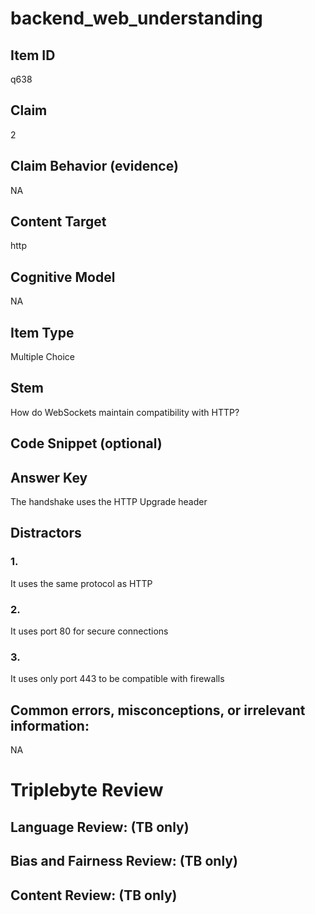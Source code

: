 # backend_web_understanding

## Item ID
q638

## Claim
2

## Claim Behavior (evidence)
NA

## Content Target
http

## Cognitive Model
NA

## Item Type
Multiple Choice

## Stem
How do WebSockets maintain compatibility with HTTP?

## Code Snippet (optional)


## Answer Key
The handshake uses the HTTP Upgrade header

## Distractors

### 1.
It uses the same protocol as HTTP

### 2.
It uses port 80 for secure connections

### 3.
It uses only port 443 to be compatible with firewalls

## Common errors, misconceptions, or irrelevant information:
NA

# Triplebyte Review


## Language Review: (TB only)


## Bias and Fairness Review: (TB only)


## Content Review: (TB only)

